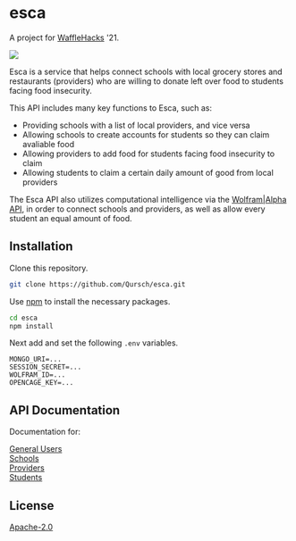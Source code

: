 # esca
A project for [WaffleHacks](https://wafflehacks.devpost.com/) '21.

<img src="https://repository-images.githubusercontent.com/400640252/bb44d171-6f0e-4918-b434-9ad22327ce7a">

Esca is a service that helps connect schools with local grocery stores and restaurants (providers) who are willing to donate left over food to students facing food insecurity.

This API includes many key functions to Esca, such as:
- Providing schools with a list of local providers, and vice versa
- Allowing schools to create accounts for students so they can claim avaliable food
- Allowing providers to add food for students facing food insecurity to claim
- Allowing students to claim a certain daily amount of good from local providers

The Esca API also utilizes computational intelligence via the [Wolfram|Alpha API](https://www.wolframalpha.com/), in order to connect schools and providers, as well as allow every student an equal amount of food.

## Installation

Clone this repository.

```bash
git clone https://github.com/Qursch/esca.git
```

Use [npm](https://www.npmjs.com/) to install the necessary packages.

```bash
cd esca
npm install
```

Next add and set the following `.env` variables.

```
MONGO_URI=...
SESSION_SECRET=...
WOLFRAM_ID=...
OPENCAGE_KEY=...
```

## API Documentation

Documentation for:

[General Users](documentation/users.md)<br />
[Schools](documentation/schools.md)<br />
[Providers](documentation/providers.md)<br />
[Students](documentation/students.md)<br />

## License
[Apache-2.0](https://choosealicense.com/licenses/apache-2.0/)
